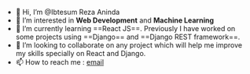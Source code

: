 - 👋 Hi, I’m @Ibtesum Reza Aninda
- 👀 I’m interested in **Web Development** and **Machine Learning**
- 🌱 I’m currently learning ==React JS==. Previously I have worked on some projects using ==Django== and ==Django REST framework==.
- 💞️ I’m looking to collaborate on any project which will help me improve my skills specially on React and Django.
- 📫 How to reach me : 
[email](aninda7152@gmail.com)

<!---
Ibtesum/Ibtesum is a ✨ special ✨ repository because its `README.md` (this file) appears on your GitHub profile.
You can click the Preview link to take a look at your changes.
--->
